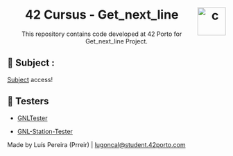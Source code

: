 <h1 align="center">42 Cursus - Get_next_line <img src="https://imgur.com/MbpYAc0.png" alt="c" align="right" width="65" height="65"/></h1>
<p align="center">This repository contains code developed at 42 Porto for Get_next_line Project.</p>
<h2 align="left"> 📄 Subject : </h2>
<a href="https://github.com/Prreir/Get_next_line_42/blob/main/Extra/Subject.pdf" >Subject</a> access!

<h2 align="left">📝 Testers</h2>

- [GNLTester](https://github.com/Tripouille/gnlTester)

- [GNL-Station-Tester](https://github.com/kodpe/gnl-station-tester)

Made by Luís Pereira (Prreir) | lugoncal@student.42porto.com
